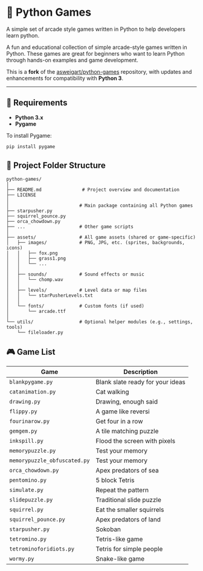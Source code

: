 # 🐍 Python Games 
A simple set of arcade style games written in Python to help developers learn python.

A fun and educational collection of simple arcade-style games written in Python. These games are great for beginners who want to learn Python through hands-on examples and game development.

This is a **fork** of the [asweigart/python-games](https://github.com/asweigart/python-games) repository, with updates and enhancements for compatibility with **Python 3**.

---

## 🚀 Requirements

- **Python 3.x**
- **Pygame**

To install Pygame:

```bash
pip install pygame
```

## 📂 Project Folder Structure
```
python-games/
│
├── README.md               # Project overview and documentation
├── LICENSE
│
│                          # Main package containing all Python games
├── starpusher.py
├── squirrel_pounce.py
├── orca_chowdown.py
├── ...                    # Other game scripts
│
├── assets/                # All game assets (shared or game-specific)
│   ├── images/            # PNG, JPG, etc. (sprites, backgrounds, icons)
│   │   ├── fox.png
│   │   ├── grass1.png
│   │   └── ...
│   │
│   ├── sounds/            # Sound effects or music
│   │   └── chomp.wav
│   │
│   ├── levels/            # Level data or map files
│   │   └── starPusherLevels.txt
│   │
│   └── fonts/             # Custom fonts (if used)
│       └── arcade.ttf
│
└── utils/                 # Optional helper modules (e.g., settings, tools)
    └── fileloader.py
```

## 🎮 Game List
|Game | Description |
|-------------------|------------------------------|
| `blankpygame.py` | Blank slate ready for your ideas |
| `catanimation.py` | Cat walking |
| `drawing.py` | Drawing, enough said |
| `flippy.py` | A game like reversi |
| `fourinarow.py` | Get four in a row |
| `gemgem.py` | A tile matching puzzle |
| `inkspill.py` | Flood the screen with pixels |
| `memorypuzzle.py` | Test your memory |
| `memorypuzzle_obfuscated.py` | Test your memory |
| `orca_chowdown.py` | Apex predators of sea |
| `pentomino.py` | 5 block Tetris |
| `simulate.py` | Repeat the pattern |
| `slidepuzzle.py` | Traditional slide puzzle |
| `squirrel.py` | Eat the smaller squirrels |
| `squirrel_pounce.py` | Apex predators of land |
| `starpusher.py` | Sokoban |
| `tetromino.py` | Tetris-like game |
| `tetrominoforidiots.py` | Tetris for simple people |
| `wormy.py` | Snake-like game |